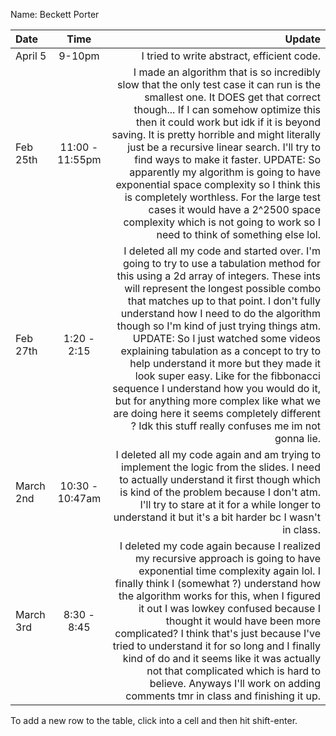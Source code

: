 Name: Beckett Porter

| Date      |      Time       |                                                                                                                                                                                                                                                                                                                                                                                                                                                                                                                                                                                                                                                                             Update |
|:----------|:---------------:|-----------------------------------------------------------------------------------------------------------------------------------------------------------------------------------------------------------------------------------------------------------------------------------------------------------------------------------------------------------------------------------------------------------------------------------------------------------------------------------------------------------------------------------------------------------------------------------------------------------------------------------------------------------------------------------:|
| April 5   |     9-10pm      |                                                                                                                                                                                                                                                                                                                                                                                                                                                                                                                                                                                                                                         I tried to write abstract, efficient code. |
| Feb 25th  | 11:00 - 11:55pm |                                                                  I made an algorithm that is so incredibly slow that the only test case it can run is the smallest one. It DOES get that correct though... If I can somehow optimize this then it could work but idk if it is beyond saving. It is pretty horrible and might literally just be a recursive linear search. I'll try to find ways to make it faster. UPDATE: So apparently my algorithm is going to have exponential space complexity so I think this is completely worthless. For the large test cases it would have a 2^2500 space complexity which is not going to work so I need to think of something else lol. |
| Feb 27th  |   1:20 - 2:15   | I deleted all my code and started over. I'm going to try to use a tabulation method for this using a 2d array of integers. These ints will represent the longest possible combo that matches up to that point. I don't fully understand how I need to do the algorithm though so I'm kind of just trying things atm. UPDATE: So I just watched some videos explaining tabulation as a concept to try to help understand it more but they made it look super easy. Like for the fibbonacci sequence I understand how you would do it, but for anything more complex like what we are doing here it seems completely different ? Idk this stuff really confuses me im not gonna lie. |
| March 2nd | 10:30 - 10:47am |                                                                                                                                                                                                                                                                                                                                                                                          I deleted all my code again and am trying to implement the logic from the slides. I need to actually understand it first though which is kind of the problem because I don't atm. I'll try to stare at it for a while longer to understand it but it's a bit harder bc I wasn't in class. |
| March 3rd |   8:30 - 8:45   |                                                                                                                       I deleted my code again because I realized my recursive approach is going to have exponential time complexity again lol. I finally think I (somewhat ?) understand how the algorithm works for this, when I figured it out I was lowkey confused because I thought it would have been more complicated? I think that's just because I've tried to understand it for so long and I finally kind of do and it seems like it was actually not that complicated which is hard to believe. Anyways I'll work on adding comments tmr in class and finishing it up. |


To add a new row to the table, click into a cell and then hit shift-enter.